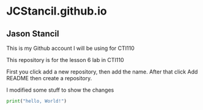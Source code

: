 # JCStancil.github.io

## Jason Stancil
This is my Github account I will be using for CTI110

This repository is for the lesson 6 lab in CTI110

First you click add a new repository, then add the name. After that click Add README then create a repository.

I modified some stuff to show the changes
```python
print("hello, World!")
```
